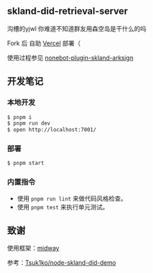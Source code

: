 ## skland-did-retrieval-server
沟槽的yjwl 你难道不知道群友用森空岛是干什么的吗

Fork 后 自助 [Vercel](https://vercel.com/) 部署（

使用过程参见 [nonebot-plugin-skland-arksign](https://github.com/GuGuMur/nonebot-plugin-skland-arksign)
## 开发笔记

### 本地开发

```bash
$ pnpm i
$ pnpm run dev
$ open http://localhost:7001/
```

### 部署

```bash
$ pnpm start
```

### 内置指令

- 使用 `pnpm run lint` 来做代码风格检查。
- 使用 `pnpm test` 来执行单元测试。




## 致谢
使用框架：[midway](https://midwayjs.org)

参考：[Tsuk1ko/node-skland-did-demo](https://github.com/Tsuk1ko/node-skland-did-demo)
